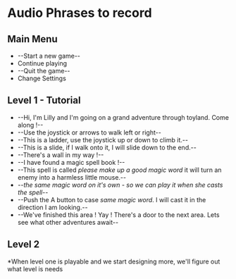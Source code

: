 # Audio Phrases to record

## Main Menu
- --Start a new game--
- Continue playing
- --Quit the game--
- Change Settings

## Level 1 - Tutorial
- --Hi, I'm Lilly and I'm going on a grand adventure through toyland. Come along !--
- --Use the joystick or arrows to walk left or right--
- --This is a ladder, use the joystick up or down to climb it.--
- --This is a slide, if I walk onto it,  I will slide down to the end.--
- --There's a wall in my way !--
- --I have found a magic spell book !--
- --This spell is called *please make up a good magic word* it will turn an enemy into a harmless little mouse.--
- --*the same magic word on it's own - so we can play it when she casts the spell*--
- --Push the A button to case *same magic word*. I will cast it in  the direction I am looking.--
- --We've finished this area ! Yay ! There's a door to the next area. Lets see what other adventures await--

## Level 2
*When level one is playable and we start designing more, we'll figure out what level is needs
